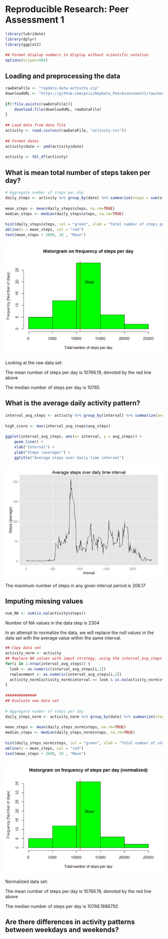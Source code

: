 # Reproducible Research: Peer Assessment 1


```r
library(lubridate)
library(dplyr)
library(ggplot2)

## Format display numbers to display without scientific notation
options(scipen=999)
```

## Loading and preprocessing the data

```r
rawDataFile <- "repdata-data-activity.zip"
downloadURL <- "https://github.com/psiu/RepData_PeerAssessment1/raw/master/repdata-data-activity.zip"

if(!file.exists(rawDataFile)){
    download.file(downloadURL, rawDataFile)
}

## Load data from data file
activity <- read.csv(unz(rawDataFile, "activity.csv"))

## Format dates
activity$date <- ymd(activity$date)

activity <- tbl_df(activity)
```


## What is mean total number of steps taken per day?

```r
# Aggregate number of steps per day
daily_steps <- activity %>% group_by(date) %>% summarize(steps = sum(steps))

mean_steps <- mean(daily_steps$steps, na.rm=TRUE)
median_steps <- median(daily_steps$steps, na.rm=TRUE)

hist(daily_steps$steps, col = "green", xlab = "Total number of steps per day", ylab = "Frequency (Number of days)", main ="Historgram on frequency of steps per day")
abline(v = mean_steps, col = "red")
text(mean_steps + 2000, 20 , "Mean")
```

![](PA1_template_files/figure-html/mean_steps-1.png) 

Looking at the raw data set:

The mean number of steps per day is 10766.19, denoted by the red line above

The median number of steps per day is 10765


## What is the average daily activity pattern?

```r
interval_avg_steps <- activity %>% group_by(interval) %>% summarize(avg_steps = mean(steps, na.rm=TRUE))

high_score <- max(interval_avg_steps$avg_steps)

ggplot(interval_avg_steps, aes(x= interval, y = avg_steps)) +
    geom_line() +
    xlab("Interval") +
    ylab("Steps (average)") +
    ggtitle("Average steps over daily time interval")
```

![](PA1_template_files/figure-html/mean_daily_activity-1.png) 

The maximum number of steps in any given interval period is 206.17

## Imputing missing values

```r
num_NA <- sum(is.na(activity$steps))
```

Number of NA values in the data step is 2304

In an attempt to normalize the data, we will replace the null values in the data set with the average value within the same interval.


```r
## Copy data set
activity_norm <- activity
## Replace NA values with imput strategy, using the interval_avg_steps as a lookup table for average interval step value
for(i in 1:nrow(interval_avg_steps)) {
  look <- as.numeric(interval_avg_steps[i,1])
  replacement <- as.numeric(interval_avg_steps[i,2])
  activity_norm[activity_norm$interval == look & is.na(activity_norm$steps),]$steps <- replacement
}

##############
## Evaluate new data set

# Aggregate number of steps per day
daily_steps_norm <- activity_norm %>% group_by(date) %>% summarize(steps = sum(steps))

mean_steps <- mean(daily_steps_norm$steps, na.rm=TRUE)
median_steps <- median(daily_steps_norm$steps, na.rm=TRUE)

hist(daily_steps_norm$steps, col = "green", xlab = "Total number of steps per day", ylab = "Frequency (Number of days)", main ="Historgram on frequency of steps per day (normalized)")
abline(v = mean_steps, col = "red")
text(mean_steps + 2000, 20 , "Mean")
```

![](PA1_template_files/figure-html/imput-1.png) 

Normalized data set:

The mean number of steps per day is 10766.19, denoted by the red line above

The median number of steps per day is 10766.1886792


## Are there differences in activity patterns between weekdays and weekends?

